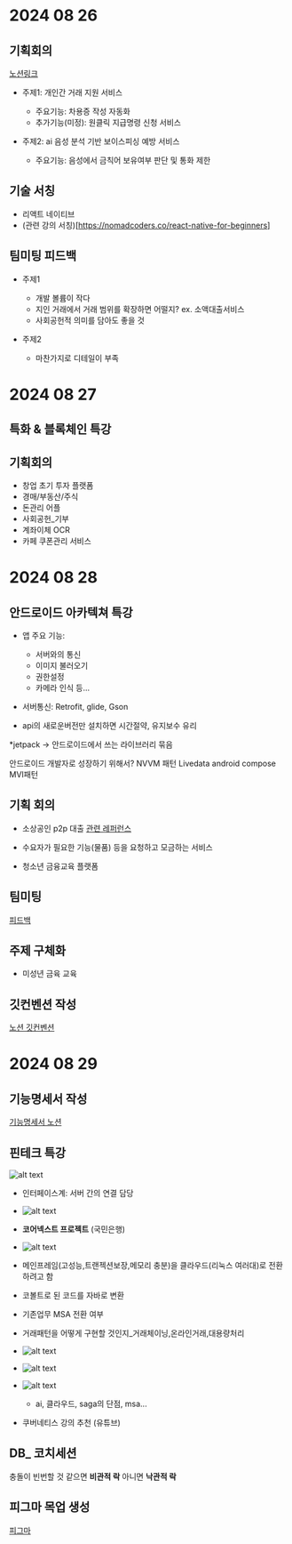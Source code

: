 # 2024 08 26

## 기획회의

[노션링크](https://www.notion.so/240826-2a7ecdb4141d4da8a66380dba0fac903)

 - 주제1: 개인간 거래 지원 서비스
   - 주요기능: 차용증 작성 자동화
   - 추가기능(미정): 원클릭 지급명령 신청 서비스

 - 주제2: ai 음성 분석 기반 보이스피싱 예방 서비스
   - 주요기능: 음성에서 금칙어 보유여부 판단 및 통화 제한
  

## 기술 서칭

 - 리액트 네이티브 
 - (관련 강의 서칭)[https://nomadcoders.co/react-native-for-beginners]


## 팀미팅 피드백

 - 주제1
   - 개발 볼륨이 작다
   - 지인 거래에서 거래 범위를 확장하면 어떨지? ex. 소액대출서비스
   - 사회공헌적 의미를 담아도 좋을 것 

 - 주제2
   - 마찬가지로 디테일이 부족 


# 2024 08 27 

## 특화 & 블록체인 특강

## 기획회의
 - 창업 초기 투자 플랫폼 
 - 경매/부동산/주식
 - 돈관리 어플
 - 사회공헌_기부
 - 계좌이체 OCR 
 - 카페 쿠폰관리 서비스 


# 2024 08 28 

## 안드로이드 아카텍쳐 특강 

 - 앱 주요 기능:
   - 서버와의 통신 
   - 이미지 불러오기
   - 권한설정 
   - 카메라 인식 등...

 - 서버통신: Retrofit, glide, Gson
 - api의 새로운버전만 설치하면 시간절약, 유지보수 유리

  *jetpack
    -> 안드로이드에서 쓰는 라이브러리 묶음 

  안드로이드 개발자로 성장하기 위해서?
  NVVM 패턴
  Livedata
  android compose
  MVI패턴

## 기획 회의 

 - 소상공인 p2p 대출
  [관련 레퍼런스](https://blog.naver.com/fundamaster )

 - 수요자가 필요한 기능(물품) 등을 요청하고 모금하는 서비스

 - 청소년 금융교육 플랫폼


## 팀미팅 

  [피드백](https://www.notion.so/240828-81b1cb0c297f4294985395c3d605fa56)

## 주제 구체화 
 - 미성년 금육 교육 

## 깃컨벤션 작성 
  [노션 깃컨벤션](https://www.notion.so/Git-54e4e7ccd2f94680b639a36d12b9c3bd)





  
# 2024 08 29 

## 기능명세서 작성 
  [기능명세서 노션](https://www.notion.so/20790c51d64c40049d9d3c9abc6ad83d)
## 핀테크 특강

![alt text](image.png)
 - 인터페이스계: 서버 간의 연결 담당 
 - ![alt text](image-1.png)

 - **코어넥스트 프로젝트** (국민은행)
 - ![alt text](image-2.png)
 - 메인프레임(고성능,트랜젝션보장,메모리 충분)을 클라우드(리눅스 여러대)로 전환하려고 함 
 - 코볼트로 된 코드를 자바로 변환
 - 기존업무 MSA 전환 여부 

 - 거래패턴을 어떻게 구현할 것인지_거래체이닝,온라인거래,대용량처리
 - ![alt text](image-3.png)
 - ![alt text](image-4.png)

- ![alt text](image-5.png)
  - ai, 클라우드, saga의 단점, msa...

 - 쿠버네티스 강의 추천 (유튜브)

## DB_ 코치세션
  충돌이 빈번할 것 같으면 **비관적 락**
  아니면 **낙관적 락**

## 피그마 목업 생성
[피그마](https://www.figma.com/design/shQgjHzjC9fsU7m0XLuqXq/A108-Mock-up?node-id=0-1&node-type=CANVAS&t=ErwrZ5C23ZEEXnxC-0)